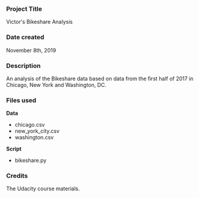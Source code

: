 ### Project Title
Victor's Bikeshare Analysis

### Date created
November 8th, 2019

### Description
An analysis of the Bikeshare data based on data from the first half of 2017 in Chicago, New York and Washington, DC.

### Files used
<b>Data</b>
 - chicago.csv
 - new_york_city.csv
 - washington.csv

 <b>Script</b>
  - bikeshare.py

### Credits
The Udacity course materials.
